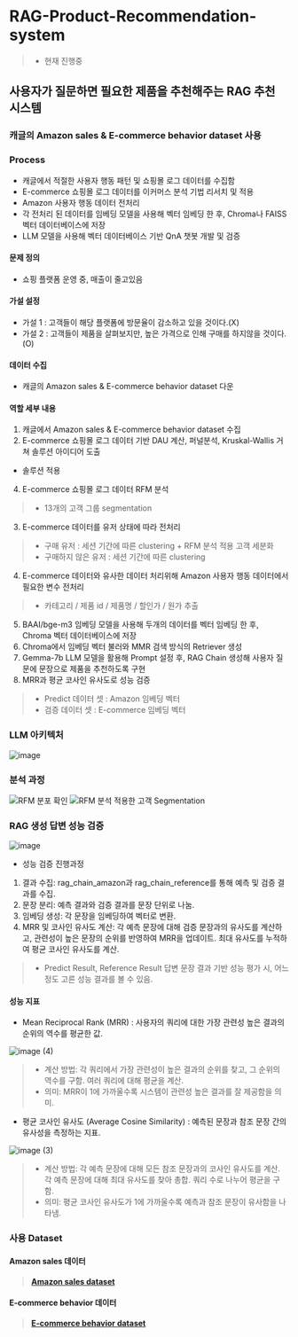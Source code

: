 # RAG-Product-Recommendation-system
> - 현재 진행중
## 사용자가 질문하면 필요한 제품을 추천해주는 RAG 추천 시스템
### 캐글의 Amazon sales & E-commerce behavior dataset 사용

### Process
- 캐글에서 적절한 사용자 행동 패턴 및 쇼핑몰 로그 데이터를 수집함
- E-commerce 쇼핑몰 로그 데이터를 이커머스 분석 기법 리서치 및 적용
- Amazon 사용자 행동 데이터 전처리
- 각 전처리 된 데이터를 임베딩 모델을 사용해 벡터 임베딩 한 후, Chroma나 FAISS 벡터 데이터베이스에 저장
- LLM 모델을 사용해 벡터 데이터베이스 기반 QnA 챗봇 개발 및 검증

#### 문제 정의
- 쇼핑 플랫폼 운영 중, 매출이 줄고있음
#### 가설 설정
- 가설 1 : 고객들이 해당 플랫폼에 방문율이 감소하고 있을 것이다.(X)
- 가설 2 : 고객들이 제품을 살펴보지만, 높은 가격으로 인해 구매를 하지않을 것이다.(O)

#### 데이터 수집
- 캐글의 Amazon sales & E-commerce behavior dataset 다운

#### 역할 세부 내용
1) 캐글에서 Amazon sales & E-commerce behavior dataset 수집
2) E-commerce 쇼핑몰 로그 데이터 기반 DAU 계산, 퍼널분석, Kruskal-Wallis 거쳐 솔루션 아이디어 도출
- 솔루션 적용
4) E-commerce 쇼핑몰 로그 데이터 RFM 분석
> - 13개의 고객 그룹 segmentation
3) E-commerce 데이터를 유저 상태에 따라 전처리
> - 구매 유저 : 세션 기간에 따른 clustering + RFM 분석 적용 고객 세분화
> - 구매하지 않은 유저 : 세션 기간에 따른 clustering
4) E-commerce 데이터와 유사한 데이터 처리위해 Amazon 사용자 행동 데이터에서 필요한 변수 전처리
> - 카테고리 / 제품 id / 제품명 / 할인가 / 원가 추출
5) BAAI/bge-m3 임베딩 모델을 사용해 두개의 데이터를 벡터 임베딩 한 후, Chroma 벡터 데이터베이스에 저장
6) Chroma에서 임베딩 벡터 불러와 MMR 검색 방식의 Retriever 생성
7) Gemma-7b LLM 모델을 활용해 Prompt 설정 후, RAG Chain 생성해 사용자 질문에 문장으로 제품을 추천하도록 구현
8) MRR과 평균 코사인 유사도로 성능 검증
> - Predict 데이터 셋 : Amazon 임베딩 벡터
> - 검증 데이터 셋 : E-commerce 임베딩 벡터

### LLM 아키텍처
![image](https://github.com/user-attachments/assets/f14feb94-4493-408b-ace5-8011a208f673)

### 분석 과정
![RFM 분포 확인](https://github.com/user-attachments/assets/4f86c992-bac9-4b1d-b898-beb5991db79f)
![RFM 분석 적용한 고객 Segmentation](https://github.com/user-attachments/assets/38f7c369-d06c-49bb-a8dc-77eefee0086b)


### RAG 생성 답변 성능 검증
![image](https://github.com/user-attachments/assets/15562f48-f677-49c2-bea4-3e89d8e4834f)
- 성능 검증 진행과정
1. 결과 수집: rag_chain_amazon과 rag_chain_reference를 통해 예측 및 검증 결과를 수집.
2. 문장 분리: 예측 결과와 검증 결과를 문장 단위로 나눔.
3. 임베딩 생성: 각 문장을 임베딩하여 벡터로 변환.
4. MRR 및 코사인 유사도 계산: 각 예측 문장에 대해 검증 문장과의 유사도를 계산하고, 관련성이 높은 문장의 순위를 반영하여 MRR을 업데이트. 최대 유사도를 누적하여 평균 코사인 유사도를 계산.
> - Predict Result, Reference Result 답변 문장 결과 기반 성능 평가 시, 어느 정도 고른 성능 결과를 볼 수 있음.

#### 성능 지표

- Mean Reciprocal Rank (MRR) : 사용자의 쿼리에 대한 가장 관련성 높은 결과의 순위의 역수를 평균한 값.

![image (4)](https://github.com/user-attachments/assets/3846d604-b3af-46ab-8ce9-14e6298c2e17)
> - 계산 방법: 각 쿼리에서 가장 관련성이 높은 결과의 순위를 찾고, 그 순위의 역수를 구함. 여러 쿼리에 대해 평균을 계산.
> - 의미: MRR이 1에 가까울수록 시스템이 관련성 높은 결과를 잘 제공함을 의미.


- 평균 코사인 유사도 (Average Cosine Similarity) : 예측된 문장과 참조 문장 간의 유사성을 측정하는 지표.
  
![image (3)](https://github.com/user-attachments/assets/4f032a1b-4b0a-494b-9a00-839b74d123a0)
> - 계산 방법: 각 예측 문장에 대해 모든 참조 문장과의 코사인 유사도를 계산. 각 예측 문장에 대해 최대 유사도를 찾아 총합. 쿼리 수로 나누어 평균을 구함.
> - 의미: 평균 코사인 유사도가 1에 가까울수록 예측과 참조 문장이 유사함을 나타냄.

### 사용 Dataset
#### Amazon sales 데이터
> **[Amazon sales dataset](https://www.kaggle.com/datasets/karkavelrajaj/amazon-sales-dataset)**

#### E-commerce behavior 데이터
> **[E-commerce behavior dataset](https://www.kaggle.com/datasets/mkechinov/ecommerce-behavior-data-from-multi-category-store)**
